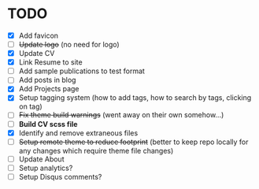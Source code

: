 # TODO

- [x] Add favicon
- [ ] ~~Update logo~~ (no need for logo)
- [x] Update CV
- [x] Link Resume to site
- [ ] Add sample publications to test format
- [ ] Add posts in blog
- [x] Add Projects page
- [x] Setup tagging system (how to add tags, how to search by tags, clicking on tag)
- [ ] ~~Fix theme build warnings~~ (went away on their own somehow...)
- [ ] **Build CV scss file**
- [x] Identify and remove extraneous files
- [ ] ~~Setup remote theme to reduce footprint~~ (better to keep repo locally for any changes which require theme file changes)
- [ ] Update About
- [ ] Setup analytics?
- [ ] Setup Disqus comments?
